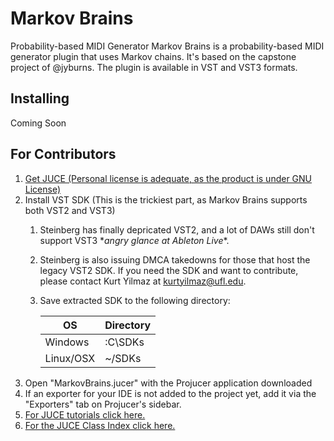 # Markov Brains
Probability-based MIDI Generator
Markov Brains is a probability-based MIDI generator plugin that uses Markov chains. It's based on the capstone project of @jyburns. The plugin is available in VST and VST3 formats.
 ## Installing
Coming Soon
 ## For Contributors
1. [Get JUCE (Personal license is adequate, as the product is under GNU License)](https://shop.juce.com/get-juce)
2. Install VST SDK (This is the trickiest part, as Markov Brains supports both VST2 and VST3)
   1. Steinberg has finally depricated VST2, and a lot of DAWs still don't support VST3 \**angry glance at Ableton Live*\*. 
   2. Steinberg is also issuing DMCA takedowns for those that host the legacy VST2 SDK. If you need the SDK and want to contribute, please contact Kurt Yilmaz at kurtyilmaz@ufl.edu.
   3. Save extracted SDK to the following directory:
   
        | OS     | Directory |
        | ---      | ---       |
        | Windows | :C\SDKs         |
        | Linux/OSX     | ~/SDKs |        |
 3. Open "MarkovBrains.jucer" with the Projucer application downloaded
4. If an exporter for your IDE is not added to the project yet, add it via the "Exporters" tab on Projucer's sidebar.
5. [For JUCE tutorials click here.](https://juce.com/learn/tutorials)
6. [For the JUCE Class Index click here.](https://docs.juce.com/master/index.html)
